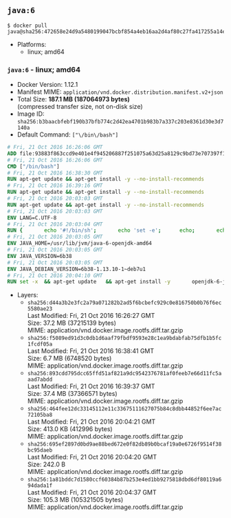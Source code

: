 ## `java:6`

```console
$ docker pull java@sha256:472658e24d9a5480199047bcbf854a4eb16aa2d4af80c27fa417255a14e85c74
```

-	Platforms:
	-	linux; amd64

### `java:6` - linux; amd64

-	Docker Version: 1.12.1
-	Manifest MIME: `application/vnd.docker.distribution.manifest.v2+json`
-	Total Size: **187.1 MB (187064973 bytes)**  
	(compressed transfer size, not on-disk size)
-	Image ID: `sha256:b3baacbfebf190b37bfb774c2d42ea4701b983b7a337c203e8361d30e3d7140a`
-	Default Command: `["\/bin\/bash"]`

```dockerfile
# Fri, 21 Oct 2016 16:26:06 GMT
ADD file:93883f863ccd9e401e4f945206887f251075a63d25a8129c9bd73e707397f109 in / 
# Fri, 21 Oct 2016 16:26:06 GMT
CMD ["/bin/bash"]
# Fri, 21 Oct 2016 16:38:30 GMT
RUN apt-get update && apt-get install -y --no-install-recommends 		ca-certificates 		curl 		wget 	&& rm -rf /var/lib/apt/lists/*
# Fri, 21 Oct 2016 16:39:16 GMT
RUN apt-get update && apt-get install -y --no-install-recommends 		bzr 		git 		mercurial 		openssh-client 		subversion 				procps 	&& rm -rf /var/lib/apt/lists/*
# Fri, 21 Oct 2016 20:03:03 GMT
RUN apt-get update && apt-get install -y --no-install-recommends 		bzip2 		unzip 		xz-utils 	&& rm -rf /var/lib/apt/lists/*
# Fri, 21 Oct 2016 20:03:03 GMT
ENV LANG=C.UTF-8
# Fri, 21 Oct 2016 20:03:04 GMT
RUN { 		echo '#!/bin/sh'; 		echo 'set -e'; 		echo; 		echo 'dirname "$(dirname "$(readlink -f "$(which javac || which java)")")"'; 	} > /usr/local/bin/docker-java-home 	&& chmod +x /usr/local/bin/docker-java-home
# Fri, 21 Oct 2016 20:03:05 GMT
ENV JAVA_HOME=/usr/lib/jvm/java-6-openjdk-amd64
# Fri, 21 Oct 2016 20:03:05 GMT
ENV JAVA_VERSION=6b38
# Fri, 21 Oct 2016 20:03:05 GMT
ENV JAVA_DEBIAN_VERSION=6b38-1.13.10-1~deb7u1
# Fri, 21 Oct 2016 20:04:10 GMT
RUN set -x 	&& apt-get update 	&& apt-get install -y 		openjdk-6-jdk="$JAVA_DEBIAN_VERSION" 	&& rm -rf /var/lib/apt/lists/* 	&& [ "$JAVA_HOME" = "$(docker-java-home)" ]
```

-	Layers:
	-	`sha256:d44a3b2e3fc2a79a071282b2ad5f6bcbefc929c0e816750b0b76f6ec5580ae23`  
		Last Modified: Fri, 21 Oct 2016 16:26:27 GMT  
		Size: 37.2 MB (37215139 bytes)  
		MIME: application/vnd.docker.image.rootfs.diff.tar.gzip
	-	`sha256:f5089ed91d3c0db1d6aaf79fbdf9593e28c1ea9bdabfab75dfb1b5fc1fcdf05a`  
		Last Modified: Fri, 21 Oct 2016 16:38:41 GMT  
		Size: 6.7 MB (6748520 bytes)  
		MIME: application/vnd.docker.image.rootfs.diff.tar.gzip
	-	`sha256:893cdd795dcc65ffd51af821a9dc9542376781af0feeb7e66d11fc5aaad7abdd`  
		Last Modified: Fri, 21 Oct 2016 16:39:37 GMT  
		Size: 37.4 MB (37366571 bytes)  
		MIME: application/vnd.docker.image.rootfs.diff.tar.gzip
	-	`sha256:464fee12dc33145112e11c33675111627075b84c8dbb44852f6ee7ac72105ba8`  
		Last Modified: Fri, 21 Oct 2016 20:04:21 GMT  
		Size: 413.0 KB (412996 bytes)  
		MIME: application/vnd.docker.image.rootfs.diff.tar.gzip
	-	`sha256:695ef2897d0bd9ae88bed672e0f82db89b0bcaf19a0e6726f9514f38bc95daeb`  
		Last Modified: Fri, 21 Oct 2016 20:04:20 GMT  
		Size: 242.0 B  
		MIME: application/vnd.docker.image.rootfs.diff.tar.gzip
	-	`sha256:1a81bddc7d1580ccf60384b87b253e4ed1bb9275818dbd6df80119a694dada1f`  
		Last Modified: Fri, 21 Oct 2016 20:04:37 GMT  
		Size: 105.3 MB (105321505 bytes)  
		MIME: application/vnd.docker.image.rootfs.diff.tar.gzip
